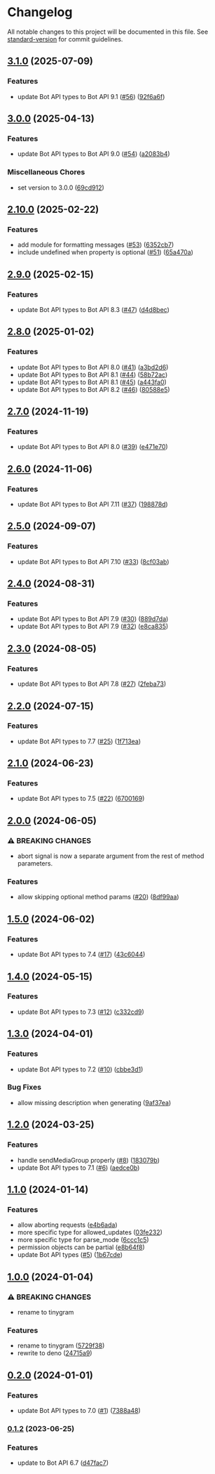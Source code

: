 # Changelog

All notable changes to this project will be documented in this file. See [standard-version](https://github.com/conventional-changelog/standard-version) for commit guidelines.

## [3.1.0](https://github.com/phaux/tinygram/compare/v3.0.0...v3.1.0) (2025-07-09)


### Features

* update Bot API types to Bot API 9.1 ([#56](https://github.com/phaux/tinygram/issues/56)) ([92f6a6f](https://github.com/phaux/tinygram/commit/92f6a6f03b7755d64c8f93fa5038c6ab17eb857c))

## [3.0.0](https://github.com/phaux/tinygram/compare/v2.10.0...v3.0.0) (2025-04-13)


### Features

* update Bot API types to Bot API 9.0 ([#54](https://github.com/phaux/tinygram/issues/54)) ([a2083b4](https://github.com/phaux/tinygram/commit/a2083b49e40cbf81f069b6851040a058dd3e5da7))


### Miscellaneous Chores

* set version to 3.0.0 ([69cd912](https://github.com/phaux/tinygram/commit/69cd912c3a009b11b2ce419e604454781ff7a838))

## [2.10.0](https://github.com/phaux/tinygram/compare/v2.9.0...v2.10.0) (2025-02-22)


### Features

* add module for formatting messages ([#53](https://github.com/phaux/tinygram/issues/53)) ([6352cb7](https://github.com/phaux/tinygram/commit/6352cb78838205a461bb2beed6dfdeb7206af9b6))
* include undefined when property is optional ([#51](https://github.com/phaux/tinygram/issues/51)) ([65a470a](https://github.com/phaux/tinygram/commit/65a470abd4fd79873bf207d961294fde42cbbcb2))

## [2.9.0](https://github.com/phaux/tinygram/compare/v2.8.0...v2.9.0) (2025-02-15)


### Features

* update Bot API types to Bot API 8.3 ([#47](https://github.com/phaux/tinygram/issues/47)) ([d4d8bec](https://github.com/phaux/tinygram/commit/d4d8bec164a06020b08276a895fdf9c2f201bad1))

## [2.8.0](https://github.com/phaux/tinygram/compare/v2.7.0...v2.8.0) (2025-01-02)


### Features

* update Bot API types to Bot API 8.0 ([#41](https://github.com/phaux/tinygram/issues/41)) ([a3bd2d6](https://github.com/phaux/tinygram/commit/a3bd2d6aa503d417041c5f3c36193fedd940e271))
* update Bot API types to Bot API 8.1 ([#44](https://github.com/phaux/tinygram/issues/44)) ([58b72ac](https://github.com/phaux/tinygram/commit/58b72ac508b575cadc27475093b2bad990d371f6))
* update Bot API types to Bot API 8.1 ([#45](https://github.com/phaux/tinygram/issues/45)) ([a443fa0](https://github.com/phaux/tinygram/commit/a443fa0570a9b9d5415ac5406cfb90c4c59bb45a))
* update Bot API types to Bot API 8.2 ([#46](https://github.com/phaux/tinygram/issues/46)) ([80588e5](https://github.com/phaux/tinygram/commit/80588e5cea4bf4189237a096f7df3b0c78c9c74a))

## [2.7.0](https://github.com/phaux/tinygram/compare/v2.6.0...v2.7.0) (2024-11-19)


### Features

* update Bot API types to Bot API 8.0 ([#39](https://github.com/phaux/tinygram/issues/39)) ([e471e70](https://github.com/phaux/tinygram/commit/e471e70cf123143b41267a28b6724a109845a75c))

## [2.6.0](https://github.com/phaux/tinygram/compare/v2.5.0...v2.6.0) (2024-11-06)


### Features

* update Bot API types to Bot API 7.11 ([#37](https://github.com/phaux/tinygram/issues/37)) ([198878d](https://github.com/phaux/tinygram/commit/198878db5d189ba612e34951cc5b5e568b1bf088))

## [2.5.0](https://github.com/phaux/tinygram/compare/v2.4.0...v2.5.0) (2024-09-07)


### Features

* update Bot API types to Bot API 7.10 ([#33](https://github.com/phaux/tinygram/issues/33)) ([8cf03ab](https://github.com/phaux/tinygram/commit/8cf03abaa1ce6b964705318d52acf6f4ada3025b))

## [2.4.0](https://github.com/phaux/tinygram/compare/v2.3.0...v2.4.0) (2024-08-31)


### Features

* update Bot API types to Bot API 7.9 ([#30](https://github.com/phaux/tinygram/issues/30)) ([889d7da](https://github.com/phaux/tinygram/commit/889d7da162f87d475b26f083c6316631a6430deb))
* update Bot API types to Bot API 7.9 ([#32](https://github.com/phaux/tinygram/issues/32)) ([e8ca835](https://github.com/phaux/tinygram/commit/e8ca835d363afa9827ca62e7734ad6ead7ef5614))

## [2.3.0](https://github.com/phaux/tinygram/compare/v2.2.0...v2.3.0) (2024-08-05)


### Features

* update Bot API types to Bot API 7.8 ([#27](https://github.com/phaux/tinygram/issues/27)) ([2feba73](https://github.com/phaux/tinygram/commit/2feba73c9b1a595a903250d73c4963272859b98c))

## [2.2.0](https://github.com/phaux/tinygram/compare/v2.1.0...v2.2.0) (2024-07-15)


### Features

* update Bot API types to 7.7 ([#25](https://github.com/phaux/tinygram/issues/25)) ([1f713ea](https://github.com/phaux/tinygram/commit/1f713ea767397ad299a2546bd2a766277994aacc))

## [2.1.0](https://github.com/phaux/tinygram/compare/v2.0.0...v2.1.0) (2024-06-23)


### Features

* update Bot API types to 7.5 ([#22](https://github.com/phaux/tinygram/issues/22)) ([6700169](https://github.com/phaux/tinygram/commit/6700169a2cdce11c7d488106fdb67cef51403b13))

## [2.0.0](https://github.com/phaux/tinygram/compare/v1.5.0...v2.0.0) (2024-06-05)


### ⚠ BREAKING CHANGES

* abort signal is now a separate argument from the rest of method parameters.

### Features

* allow skipping optional method params ([#20](https://github.com/phaux/tinygram/issues/20)) ([8df99aa](https://github.com/phaux/tinygram/commit/8df99aa56efc5f9ae61241c2c77e6f4360efa541))

## [1.5.0](https://github.com/phaux/tinygram/compare/v1.4.0...v1.5.0) (2024-06-02)


### Features

* update Bot API types to 7.4 ([#17](https://github.com/phaux/tinygram/issues/17)) ([43c6044](https://github.com/phaux/tinygram/commit/43c60448ce557ab48014a0ceff75049cb1550c93))

## [1.4.0](https://github.com/phaux/tinygram/compare/v1.3.0...v1.4.0) (2024-05-15)


### Features

* update Bot API types to 7.3 ([#12](https://github.com/phaux/tinygram/issues/12)) ([c332cd9](https://github.com/phaux/tinygram/commit/c332cd9a389dabdffee6cf508f74a634a6aa597d))

## [1.3.0](https://github.com/phaux/tinygram/compare/v1.2.0...v1.3.0) (2024-04-01)


### Features

* update Bot API types to 7.2 ([#10](https://github.com/phaux/tinygram/issues/10)) ([cbbe3d1](https://github.com/phaux/tinygram/commit/cbbe3d1a900e1d54dbdb3d50c69e42dea1cc8fa0))


### Bug Fixes

* allow missing description when generating ([9af37ea](https://github.com/phaux/tinygram/commit/9af37ea74919fdccf65857b8a8116ce9e65f388a))

## [1.2.0](https://github.com/phaux/tinygram/compare/v1.1.0...v1.2.0) (2024-03-25)


### Features

* handle sendMediaGroup properly ([#8](https://github.com/phaux/tinygram/issues/8)) ([183079b](https://github.com/phaux/tinygram/commit/183079bbdbe3345ccc3ead2e292bc27f671c48e8))
* update Bot API types to 7.1 ([#6](https://github.com/phaux/tinygram/issues/6)) ([aedce0b](https://github.com/phaux/tinygram/commit/aedce0b7bc4f57d56f129e24db9e7702c739eb19))

## [1.1.0](https://github.com/phaux/tinygram/compare/v1.0.0...v1.1.0) (2024-01-14)


### Features

* allow aborting requests ([e4b6ada](https://github.com/phaux/tinygram/commit/e4b6ada0e7f6d3ffb74ad5ab8ddb2731eeb6ce65))
* more specific type for allowed_updates ([03fe232](https://github.com/phaux/tinygram/commit/03fe2324cd3e843d0811e8ede02802018c26db57))
* more specific type for parse_mode ([6ccc1c5](https://github.com/phaux/tinygram/commit/6ccc1c52f76a7c63eba1811a7bb7ba209abd368f))
* permission objects can be partial ([e8b64f8](https://github.com/phaux/tinygram/commit/e8b64f815738ae8d5f54e7eabca331b1484ce2b0))
* update Bot API types ([#5](https://github.com/phaux/tinygram/issues/5)) ([1b67cde](https://github.com/phaux/tinygram/commit/1b67cdec66076571a21eaa5b56bd78c699192e78))

## [1.0.0](https://github.com/phaux/tinygram/compare/v0.2.0...v1.0.0) (2024-01-04)


### ⚠ BREAKING CHANGES

* rename to tinygram

### Features

* rename to tinygram ([5729f38](https://github.com/phaux/tinygram/commit/5729f388fa9807b6a13a2e2033328dfc84b15e30))
* rewrite to deno ([24715a9](https://github.com/phaux/tinygram/commit/24715a97f47ade16d9cfd829fc8fd816f1d97c57))

## [0.2.0](https://github.com/phaux/tinygram/compare/v0.1.2...v0.2.0) (2024-01-01)

### Features

* update Bot API types to 7.0 ([#1](https://github.com/phaux/tinygram/issues/1)) ([7388a48](https://github.com/phaux/tinygram/commit/7388a487963d5df2004932dd6e910dd78c4e6bc3))

### [0.1.2](https://github.com/phaux/tinygram/compare/v0.1.1...v0.1.2) (2023-06-25)

### Features

* update to Bot API 6.7 ([d47fac7](https://github.com/phaux/tinygram/commit/d47fac777362a9f2c369355b4f680e2663781671))
